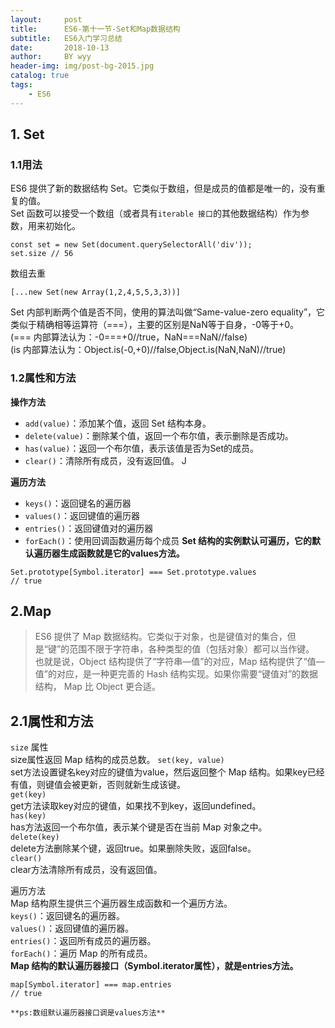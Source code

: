 ```yaml
---
layout:     post   				
title:      ES6-第十一节-Set和Map数据结构
subtitle:   ES6入门学习总结  
date:       2018-10-13			
author:     BY wyy						
header-img: img/post-bg-2015.jpg 	
catalog: true 					
tags:					
    - ES6
---
```

## 1. Set

### 1.1用法
ES6 提供了新的数据结构 Set。它类似于数组，但是成员的值都是唯一的，没有重复的值。    
Set 函数可以接受一个数组（或者具有`iterable 接口`的其他数据结构）作为参数，用来初始化。  
```
const set = new Set(document.querySelectorAll('div'));
set.size // 56
```
数组去重  
```
[...new Set(new Array(1,2,4,5,5,3,3))]
```
Set  内部判断两个值是否不同，使用的算法叫做“Same-value-zero equality”，它类似于精确相等运算符（===），主要的区别是NaN等于自身，-0等于+0。  
(=== 内部算法认为：-0===+0//true，NaN===NaN//false)    
(is  内部算法认为：Object.is(-0,+0)//false,Object.is(NaN,NaN)//true)  

### 1.2属性和方法
**操作方法**
- `add(value)`：添加某个值，返回 Set 结构本身。  
- `delete(value)`：删除某个值，返回一个布尔值，表示删除是否成功。  
- `has(value)`：返回一个布尔值，表示该值是否为Set的成员。  
- `clear()`：清除所有成员，没有返回值。  J

**遍历方法**
- `keys()`：返回键名的遍历器
- `values()`：返回键值的遍历器
- `entries()`：返回键值对的遍历器
- `forEach()`：使用回调函数遍历每个成员
**Set 结构的实例默认可遍历，它的默认遍历器生成函数就是它的values方法。**
```
Set.prototype[Symbol.iterator] === Set.prototype.values
// true
```
## 2.Map

 > ES6 提供了 Map 数据结构。它类似于对象，也是键值对的集合，但是“键”的范围不限于字符串，各种类型的值（包括对象）都可以当作键。
也就是说，Object 结构提供了“字符串—值”的对应，Map 结构提供了“值—值”的对应，是一种更完善的 Hash 结构实现。如果你需要“键值对”的数据结构，
Map 比 Object 更合适。

## 2.1属性和方法
`size` 属性   
size属性返回 Map 结构的成员总数。 
`set(key, value)`   
set方法设置键名key对应的键值为value，然后返回整个 Map 结构。如果key已经有值，则键值会被更新，否则就新生成该键。  
`get(key)`  
get方法读取key对应的键值，如果找不到key，返回undefined。  
`has(key)`  
has方法返回一个布尔值，表示某个键是否在当前 Map 对象之中。  
`delete(key)`  
delete方法删除某个键，返回true。如果删除失败，返回false。  
`clear()`  
clear方法清除所有成员，没有返回值。  

遍历方法  
Map 结构原生提供三个遍历器生成函数和一个遍历方法。  
`keys()`：返回键名的遍历器。  
`values()`：返回键值的遍历器。  
`entries()`：返回所有成员的遍历器。  
`forEach()`：遍历 Map 的所有成员。  
**Map 结构的默认遍历器接口（Symbol.iterator属性），就是entries方法。**
```
map[Symbol.iterator] === map.entries  
// true
```
`**ps:数组默认遍历器接口调是values方法**`
